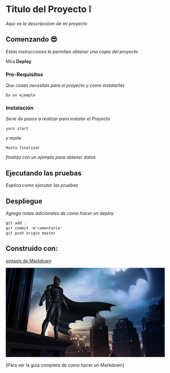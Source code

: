 # Titulo del Proyecto ❕

<!--con guion bajo nos hace cursiva-->
_Aqui va la descripcióon de mi proyecto_ 

## Comenzando 😎
_Estas instrucciones te permiten obtener una copia del proyecto_

<!--** ** te pone la letra en negrita-->
Mira **Deploy**

### Pre-Requisitos
_Que cosas necesitas para el proyecto y como instalarlas_

<!--recuadro gris-->

```
Da un ejemplo

```
### Instalación

_Serie de pasos a realizar para instalar el Proyecto_

```
yarn start

```

_y repite_

```
Hasta finalizar

```

_finaliza con un ejemplo para obtener datos_

## Ejecutando las pruebas

_Explica como ejecutar las pruebas_

## Despliegue

_Agrega notas adicionales de como hacer un deploy_

```
git add .
git commit -m'comentario'
git push origin master

```

## Construido con:
<!--Se agregan links con [link](URL)-->

[sintaxis de Markdown](https://markdown.es/sintaxis-markdown/)

<!--Se suben imagenes con ![Batman](./Ruta)-->

![Batman](./imagen.jpg)

[Para ver la guia completa de como hacer un Markdown]
